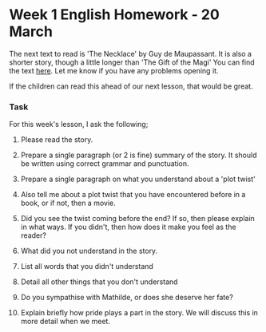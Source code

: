 # Week 1 English Homework - 20 March

The next text to read is 'The Necklace' by Guy de Maupassant. It is also a shorter story, though a little longer than 'The Gift of the Magi' You can find the text [here](https://faculty.ksu.edu.sa/sites/default/files/the_diamond_necklace.pdf). Let me know if you have any problems opening it.

If the children can read this ahead of our next lesson, that would be great.

### Task

For this week's lesson, I ask the following;

1. Please read the story.

2. Prepare a single paragraph (or 2 is fine) summary of the story. It should be written using correct grammar and punctuation.

3. Prepare a single paragraph on what you understand about a 'plot twist'

4. Also tell me about a plot twist that you have encountered before in a book, or if not, then a movie.

5. Did you see the twist coming before the end? If so, then please explain in what ways. If you didn't, then how does it make you feel as the reader?

6. What did you not understand in the story.

7. List all words that you didn't understand

8. Detail all other things that you don't understand

9. Do you sympathise with Mathilde, or does she deserve her fate?

10. Explain briefly how pride plays a part in the story. We will discuss this in more detail when we meet.